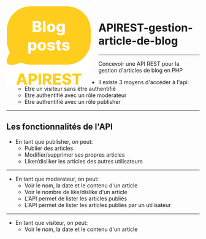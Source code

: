 <img  style="float: left; margin: 0 20px 0 0; " alt="" src="./ressources/logo_api.png">



# APIREST-gestion-article-de-blog

---

Concevoir une API REST pour la gestion d'articles de blog en PHP

* Il existe 3 moyens d'accéder à l'api:
    * Etre un visiteur sans être authentifié
    * Etre authentifié avec un rôle moderateur
    * Etre authentifié avec un rôle publisher 

****
## Les fonctionnalités de l'API
* En tant que publisher, on peut:
    *  Publier des articles
    *  Modifier/supprimer ses propres articles
    * Liker/disliker les articles des autres utilisateurs

----
* En tant que moderateur, on peut:
    * Voir le nom, la date et le contenu d'un article
    * Voir le nombre de like/dislike d'un article
    * L'API permet de lister les articles publiés
    * L'API permet de lister les articles publiés par un utilisateur

----
* En tant que visiteur, on peut:
    * Voir le nom, la date et le contenu d'un article
